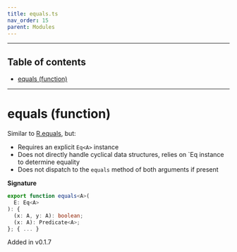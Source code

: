 ```yaml
---
title: equals.ts
nav_order: 15
parent: Modules
---
```


---

<h2 class="text-delta">Table of contents</h2>

- [equals (function)](#equals-function)

---

# equals (function)

Similar to [R.equals](https://ramdajs.com/docs/#equals), but:

- Requires an explicit `Eq<A>` instance
- Does not directly handle cyclical data structures, relies on `Eq<A> instance to determine equality
- Does not dispatch to the `equals` method of both arguments if present

**Signature**

```ts
export function equals<A>(
  E: Eq<A>
): {
  (x: A, y: A): boolean;
  (x: A): Predicate<A>;
}; { ... }
```

Added in v0.1.7
